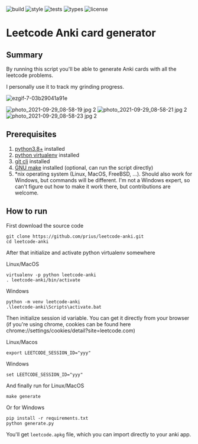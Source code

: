 
![build](https://github.com/prius/leetcode-anki/actions/workflows/build-deck.yml/badge.svg)
![style](https://github.com/prius/leetcode-anki/actions/workflows/style-check.yml/badge.svg)
![tests](https://github.com/prius/leetcode-anki/actions/workflows/tests.yml/badge.svg)
![types](https://github.com/prius/leetcode-anki/actions/workflows/type-check.yml/badge.svg)
![license](https://img.shields.io/github/license/prius/leetcode-anki)

# Leetcode Anki card generator

## Summary
By running this script you'll be able to generate Anki cards with all the leetcode problems.

I personally use it to track my grinding progress.

![ezgif-7-03b29041a91e](https://user-images.githubusercontent.com/1616237/134259809-57af6afb-8885-4899-adf8-a2639977baeb.gif)

![photo_2021-09-29_08-58-19 jpg 2](https://user-images.githubusercontent.com/1616237/135676120-6a83229d-9715-45fb-8f85-1b1b27d96f9b.png)
![photo_2021-09-29_08-58-21 jpg 2](https://user-images.githubusercontent.com/1616237/135676123-106871e0-bc8e-4d23-acef-c27ebe034ecf.png)
![photo_2021-09-29_08-58-23 jpg 2](https://user-images.githubusercontent.com/1616237/135676125-90067ea3-e111-49da-ae13-7bce81040c37.png)

## Prerequisites
1. [python3.8+](https://www.python.org/downloads/) installed
2. [python virtualenv](https://pypi.org/project/virtualenv/) installed
3. [git cli](https://github.com/git-guides/install-git) installed
4. [GNU make](https://www.gnu.org/software/make/) installed (optional, can run the script directly)
5. \*nix operating system (Linux, MacOS, FreeBSD, ...). Should also work for Windows, but commands will be different. I'm not a Windows expert, so can't figure out how to make it work there, but contributions are welcome.

## How to run
First download the source code
```
git clone https://github.com/prius/leetcode-anki.git
cd leetcode-anki
```

After that initialize and activate python virtualenv somewhere

Linux/MacOS
```
virtualenv -p python leetcode-anki
. leetcode-anki/bin/activate
```

Windows
```
python -m venv leetcode-anki
.\leetcode-anki\Scripts\activate.bat
```

Then initialize session id variable. You can get it directly from your browser (if you're using chrome, cookies can be found here chrome://settings/cookies/detail?site=leetcode.com)

Linux/Macos
```
export LEETCODE_SESSION_ID="yyy"
```

Windows
```
set LEETCODE_SESSION_ID="yyy"
```

And finally run for Linux/MacOS
```
make generate
```
Or for Windows
```
pip install -r requirements.txt
python generate.py
```

You'll get `leetcode.apkg` file, which you can import directly to your anki app.
